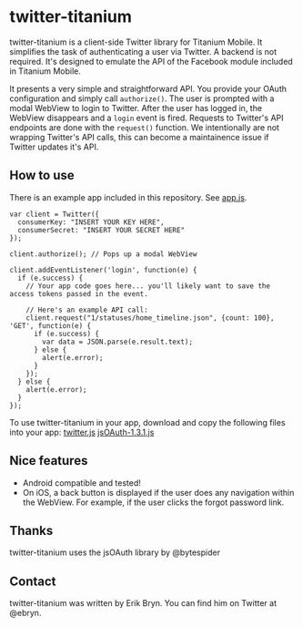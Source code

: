# twitter-titanium

twitter-titanium is a client-side Twitter library for Titanium Mobile. It simplifies the task of authenticating a user via Twitter. A backend is not required.
It's designed to emulate the API of the Facebook module included in Titanium Mobile.

It presents a very simple and straightforward API. You provide your OAuth configuration and simply call `authorize()`.
The user is prompted with a modal WebView to login to Twitter. After the user has logged in, the WebView disappears and a `login` event is fired.
Requests to Twitter's API endpoints are done with the `request()` function. We intentionally are not wrapping Twitter's API calls, this can
become a maintainence issue if Twitter updates it's API.

## How to use

There is an example app included in this repository. See [app.js](https://github.com/ebryn/twitter-titanium/blob/master/Resources/app.js).

```
var client = Twitter({
  consumerKey: "INSERT YOUR KEY HERE",
  consumerSecret: "INSERT YOUR SECRET HERE"
});

client.authorize(); // Pops up a modal WebView

client.addEventListener('login', function(e) {
  if (e.success) {
    // Your app code goes here... you'll likely want to save the access tokens passed in the event.
    
    // Here's an example API call:
    client.request("1/statuses/home_timeline.json", {count: 100}, 'GET', function(e) {
      if (e.success) {
        var data = JSON.parse(e.result.text);
      } else {
        alert(e.error);
      }
    });
  } else {
    alert(e.error);
  }
});
```

To use twitter-titanium in your app, download and copy the following files into your app:
[twitter.js](https://raw.github.com/ebryn/twitter-titanium/master/Resources/twitter.js)
[jsOAuth-1.3.1.js](https://raw.github.com/ebryn/twitter-titanium/master/Resources/jsOAuth-1.3.1.js)

## Nice features

- Android compatible and tested!
- On iOS, a back button is displayed if the user does any navigation within the WebView. For example, if the user clicks the forgot password link.

## Thanks

twitter-titanium uses the jsOAuth library by @bytespider

## Contact

twitter-titanium was written by Erik Bryn. You can find him on Twitter at @ebryn.